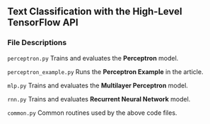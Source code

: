 ## Text Classification with the High-Level TensorFlow API



### File Descriptions

`perceptron.py` Trains and evaluates the **Perceptron** model.

`perceptron_example.py` Runs the **Perceptron Example** in the article.

`mlp.py` Trains and evaluates the **Multilayer Perceptron** model.

`rnn.py` Trains and evaluates **Recurrent Neural Network** model.

`common.py` Common routines used by the above code files.



